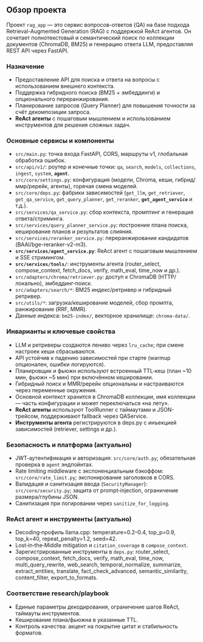 ## Обзор проекта

Проект `rag_app` — это сервис вопросов-ответов (QA) на базе подхода Retrieval-Augmented Generation (RAG) с поддержкой ReAct агентов. Он сочетает полнотекстовый и семантический поиск по коллекции документов (ChromaDB, BM25) и генерацию ответа LLM, предоставляя REST API через FastAPI.

### Назначение
- Предоставление API для поиска и ответа на вопросы с использованием внешнего контекста.
- Поддержка гибридного поиска (BM25 + эмбеддинги) и опционального переранжирования.
- Планирование запросов (Query Planner) для повышения точности за счёт декомпозиции запроса.
- **ReAct агенты** с пошаговым мышлением и использованием инструментов для решения сложных задач.

### Основные сервисы и компоненты
- `src/main.py`: точка входа FastAPI, CORS, маршруты v1, глобальная обработка ошибок.
- `src/api/v1/`: роутер и конечные точки: `qa`, `search`, `models`, `collections`, `ingest`, `system`, **`agent`**.
- `src/core/settings.py`: конфигурация (модели, Chroma, кеши, гибрид/ммр/ререйк, агенты), горячая смена моделей.
- `src/core/deps.py`: фабрики зависимостей (`get_llm`, `get_retriever`, `get_qa_service`, `get_query_planner`, `get_reranker`, **`get_agent_service`** и т.д.).
- `src/services/qa_service.py`: сбор контекста, промптинг и генерация ответа/стриминга.
- `src/services/query_planner_service.py`: построение плана поиска, кеширование планов и результатов слияния.
- `src/services/reranker_service.py`: переранжирование кандидатов (BAAI/bge-reranker-v2-m3).
- **`src/services/agent_service.py`**: ReAct агент с пошаговым мышлением и SSE стримингом.
- **`src/services/tools/`**: инструменты агента (router_select, compose_context, fetch_docs, verify, math_eval, time_now и др.).
- `src/adapters/chroma/retriever.py`: доступ к ChromaDB (HTTP/локально), эмбеддинг‑поиск.
- `src/adapters/search/*`: BM25 индекс/ретривер и гибридный ретривер.
- `src/utils/*`: загрузка/кеширование моделей, сбор промпта, ранжирование (RRF, MMR).
- Данные индекса: `bm25-index/`, векторное хранилище: `chroma-data/`.

### Инварианты и ключевые свойства
- LLM и ретриверы создаются лениво через `lru_cache`; при смене настроек кеши сбрасываются.
- API устойчив к падению зависимостей при старте (warmup опционален, ошибки логируются).
- Планировщик и фьюжн используют встроенный TTL‑кеш (план ~10 мин, фьюжн ~5 мин) при включённом кешировании.
- Гибридный поиск и MMR/ререйк опциональны и настраиваются через переменные окружения.
- Основной контекст хранится в ChromaDB коллекции, имя коллекции — часть конфигурации и может переключаться «на лету».
- **ReAct агенты** используют ToolRunner с таймаутами и JSON-трейсом, поддерживают fallback через QAService.
- **Инструменты агента** регистрируются в deps.py с инъекцией зависимостей (retriever, settings и др.).

### Безопасность и платформа (актуально)
- JWT‑аутентификация и авторизация: `src/core/auth.py`; обязательная проверка в `agent` эндпойнтах.
- Rate limiting middleware с экспоненциальным бэкоффом: `src/core/rate_limit.py`; экспонирование заголовков в CORS.
- Валидация и санитизация ввода (`SecurityManager`): `src/core/security.py`; защита от prompt‑injection, ограничение размера/глубины JSON.
- Санитизация при логировании через `sanitize_for_logging`.

### ReAct агент и инструменты (актуально)
- Decoding‑профиль llama.cpp: temperature=0.2–0.4, top_p=0.9, top_k=40, repeat_penalty=1.2, seed=42.
- Lost‑in‑the‑Middle mitigation и `citation_coverage` в `compose_context`.
- Зарегистрированные инструменты в `deps.py`: router_select, compose_context, fetch_docs, verify, math_eval, time_now, multi_query_rewrite, web_search, temporal_normalize, summarize, extract_entities, translate, fact_check_advanced, semantic_similarity, content_filter, export_to_formats.

### Соответствие research/playbook
- Единые параметры декодирования, ограничение шагов ReAct, таймауты инструментов.
- Кеширование плана/фьюжна в указанные TTL.
- Контроль качества: акцент на покрытие цитат и стабильность форматов.


